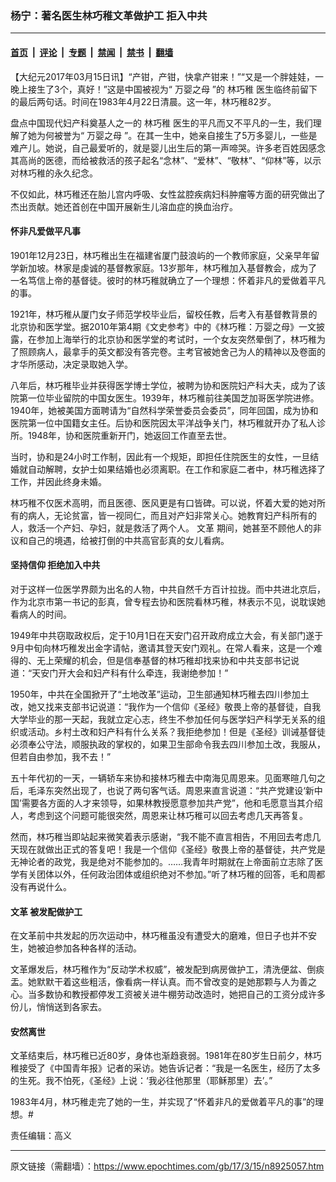 ### 杨宁：著名医生林巧稚文革做护工 拒入中共

---

#### [首页](../../../..?n8925057) &nbsp;|&nbsp; [评论](../../../../../epoch-comment?n8925057) &nbsp;|&nbsp; [专题](../../../../../epoch-special?n8925057) &nbsp;|&nbsp; [禁闻](../../../../../epoch-news?n8925057) &nbsp;|&nbsp; [禁书](../../../../../books?n8925057) &nbsp;|&nbsp; [翻墙](https://github.com/gfw-breaker/nogfw/blob/master/README.md?n8925057)


<div class="post_content" id="artbody" itemprop="articleBody">
 <!-- article content begin -->
 <p>
  【大纪元2017年03月15日讯】“产钳，产钳，快拿产钳来！”“又是一个胖娃娃，一晚上接生了3个，真好！”这是中国被视为“
  <ok href="https://www.epochtimes.com/gb/tag/%E4%B8%87%E5%A9%B4%E4%B9%8B%E6%AF%8D.html">
   万婴之母
  </ok>
  ”的
  <ok href="https://www.epochtimes.com/gb/tag/%E6%9E%97%E5%B7%A7%E7%A8%9A.html">
   林巧稚
  </ok>
  医生临终前留下的最后两句话。时间在1983年4月22日清晨。这一年，林巧稚82岁。
 </p>
 <p>
  盘点中国现代妇产科奠基人之一的
  <ok href="https://www.epochtimes.com/gb/tag/%E6%9E%97%E5%B7%A7%E7%A8%9A.html">
   林巧稚
  </ok>
  医生的平凡而又不平凡的一生，我们理解了她为何被誉为“
  <ok href="https://www.epochtimes.com/gb/tag/%E4%B8%87%E5%A9%B4%E4%B9%8B%E6%AF%8D.html">
   万婴之母
  </ok>
  ”。在其一生中，她亲自接生了5万多婴儿，一些是难产儿。她说，自己最爱听的，就是婴儿出生后的第一声啼哭。许多老百姓因感念其高尚的医德，而给被救活的孩子起名“念林”、“爱林”、“敬林”、“仰林”等，以示对林巧稚的永久纪念。
 </p>
 <p>
  不仅如此，林巧稚还在胎儿宫内呼吸、女性盆腔疾病妇科肿瘤等方面的研究做出了杰出贡献。她还首创在中国开展新生儿溶血症的换血治疗。
 </p>
 <h4>
  <strong>
   怀非凡爱做平凡事
   <br/>
  </strong>
 </h4>
 <p>
  1901年12月23日，林巧稚出生在福建省厦门鼓浪屿的一个教师家庭，父亲早年留学新加坡。林家是虔诚的基督教家庭。13岁那年，林巧稚加入基督教会，成为了一名笃信上帝的基督徒。彼时的林巧稚就确立了一个理想：怀着非凡的爱做着平凡的事。
 </p>
 <p>
  1921年，林巧稚从厦门女子师范学校毕业后，留校任教，后考入有基督教背景的北京协和医学堂。据2010年第4期《文史参考》中的《林巧稚：万婴之母》一文披露，在参加上海举行的北京协和医学堂的考试时，一个女友突然晕倒了，林巧稚为了照顾病人，最拿手的英文都没有答完卷。主考官被她舍己为人的精神以及卷面的才华所感动，决定录取她入学。
 </p>
 <p>
  八年后，林巧稚毕业并获得医学博士学位，被聘为协和医院妇产科大夫，成为了该院第一位毕业留院的中国女医生。1939年，林巧稚前往美国芝加哥医学院进修。1940年，她被美国方面聘请为“自然科学荣誉委员会委员”，同年回国，成为协和医院第一位中国籍女主任。后协和医院因太平洋战争关门，林巧稚就开办了私人诊所。1948年，协和医院重新开门，她返回工作直至去世。
 </p>
 <p>
  当时，协和是24小时工作制，因此有一个规矩，即担任住院医生的女性，一旦结婚就自动解聘，女护士如果结婚也必须离职。在工作和家庭二者中，林巧稚选择了工作，并因此终身未婚。
 </p>
 <p>
  林巧稚不仅医术高明，而且医德、医风更是有口皆碑。可以说，怀着大爱的她对所有的病人，无论贫富，皆一视同仁，而且对产妇非常关心。她教育妇产科所有的人，救活一个产妇、孕妇，就是救活了两个人。
  <ok href="https://www.epochtimes.com/gb/tag/%E6%96%87%E9%9D%A9.html">
   文革
  </ok>
  期间，她甚至不顾他人的非议和自己的境遇，给被打倒的中共高官彭真的女儿看病。
 </p>
 <h4>
  <strong>
   坚持信仰
  </strong>
  <strong>
  </strong>
  <strong>
   拒绝加入中共
   <br/>
  </strong>
 </h4>
 <p>
  对于这样一位医学界颇为出名的人物，中共自然千方百计拉拢。而中共进北京后，作为北京市第一书记的彭真，曾专程去协和医院看林巧稚，林表示不见，说耽误她看病人的时间。
 </p>
 <p>
  1949年中共窃取政权后，定于10月1日在天安门召开政府成立大会，有关部门遂于9月中旬向林巧稚发出金字请帖，邀请其登天安门观礼。在常人看来，这是一个难得的、无上荣耀的机会，但是信奉基督的林巧稚却找来协和中共支部书记说道：“天安门开大会和妇产科有什么牵连，我谢绝参加！”
 </p>
 <p>
  1950年，中共在全国掀开了“土地改革”运动，卫生部通知林巧稚去四川参加土改，她又找来支部书记说道：“我作为一个信仰《圣经》敬畏上帝的基督徒，自我大学毕业的那一天起，我就立定心志，终生不参加任何与医学妇产科学无关系的组织或活动。乡村土改和妇产科有什么关系？我拒绝参加！但是《圣经》训诫基督徒必须奉公守法，顺服执政的掌权的，如果卫生部命令我去四川参加土改，我服从，但若自由参加，我不去！”
 </p>
 <p>
  五十年代初的一天，一辆轿车来协和接林巧稚去中南海见周恩来。见面寒暄几句之后，毛泽东突然出现了，也说了两句客气话。周恩来直言说道：“共产党建设‘新中国’需要各方面的人才来领导，如果林教授愿意参加共产党”，他和毛愿意当其介绍人，考虑到这个问题可能很突然，周恩来让林巧稚可以回去考虑几天再答复。
 </p>
 <p>
  然而，林巧稚当即站起来微笑着表示感谢，“我不能不直言相告，不用回去考虑几天现在就做出正式的答复吧！我是一个信仰《圣经》敬畏上帝的基督徒，共产党是无神论者的政党，我是绝对不能参加的。……我青年时期就在上帝面前立志除了医学有关团体以外，任何政治团体或组织绝对不参加。”听了林巧稚的回答，毛和周都没有再说什么。
 </p>
 <h4>
  <strong>
   <ok href="https://www.epochtimes.com/gb/tag/%E6%96%87%E9%9D%A9.html">
    文革
   </ok>
   被发配做护工
   <br/>
  </strong>
 </h4>
 <p>
  在文革前中共发起的历次运动中，林巧稚虽没有遭受大的磨难，但日子也并不安生，她被迫参加各种各样的活动。
 </p>
 <p>
  文革爆发后，林巧稚作为“反动学术权威”，被发配到病房做护工，清洗便盆、倒痰盂。她默默干着这些粗活，像看病一样认真。而不曾改变的是她那颗与人为善之心。当多数协和教授都停发工资被关进牛棚劳动改造时，她把自己的工资分成许多份儿，悄悄送到各家去。
 </p>
 <h4>
  <strong>
   安然离世
   <br/>
  </strong>
 </h4>
 <p>
  文革结束后，林巧稚已近80岁，身体也渐趋衰弱。1981年在80岁生日前夕，林巧稚接受了《中国青年报》记者的采访。她告诉记者：“我是一名医生，经历了太多的生死。我不怕死，《圣经》上说：‘我必往他那里（耶稣那里）去’。”
 </p>
 <p>
  1983年4月，林巧稚走完了她的一生，并实现了“怀着非凡的爱做着平凡的事”的理想。#
 </p>
 <p>
  责任编辑：高义
 </p>
 <!-- article content end -->
 <div id="below_article_ad">
 </div>
</div>


---

原文链接（需翻墙）：https://www.epochtimes.com/gb/17/3/15/n8925057.htm